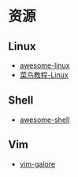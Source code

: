 # 资源

## Linux

* [awesome-linux](https://github.com/aleksandar-todorovic/awesome-linux)
* [菜鸟教程-Linux](http://www.runoob.com/linux/linux-tutorial.html)

## Shell

* [awesome-shell](https://github.com/alebcay/awesome-shell)

## Vim

* [vim-galore](https://github.com/mhinz/vim-galore)

